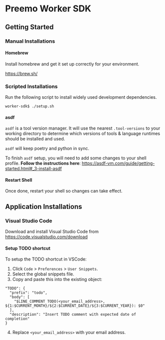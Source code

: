 # Preemo Worker SDK

## Getting Started

### Manual Installations

#### Homebrew

Install homebrew and get it set up correctly for your environment.

https://brew.sh/

### Scripted Installations

Run the following script to install widely used development dependencies.

```shell
worker-sdk$ ./setup.sh
```

#### asdf

`asdf` is a tool version manager. It will use the nearest `.tool-versions` to your working directory to determine which versions of tools & language runtimes should be installed and used.

`asdf` will keep poetry and python in sync.

To finish `asdf` setup, you will need to add some changes to your shell profile. **Follow the instructions here**: https://asdf-vm.com/guide/getting-started.html#_3-install-asdf

#### Restart Shell

Once done, restart your shell so changes can take effect.

## Application Installations

### Visual Studio Code

Download and install Visual Studio Code from https://code.visualstudio.com/download

#### Setup TODO shortcut

To setup the TODO shortcut in VSCode:

1. Click `Code` > `Preferences` > `User Snippets`.
2. Select the global snippets file.
3. Copy and paste this into the existing object:
```
"TODO": {
  "prefix": "todo",
  "body": [
    "$LINE_COMMENT TODO(<your_email_address>, ${1:$CURRENT_MONTH}/${2:$CURRENT_DATE}/${3:$CURRENT_YEAR}): $0"
  ],
  "description": "Insert TODO comment with expected date of completion"
}
```
4. Replace `<your_email_address>` with your email address.